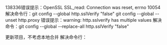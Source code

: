 138336错误提示：OpenSSL SSL_read: Connection was reset, errno 10054
        解决命令行：git config --global http.sslVerify "false"
                  git config --global --unset http.proxy
错误提示：warning: http.sslverify has multiple values
        解决命令：git config --global --replace-all  http.sslVerify "false"


更新项目，不考虑本地合并
解决命令行：

